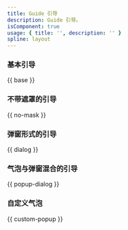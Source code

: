 ```yaml
---
title: Guide 引导
description: Guide 引导。
isComponent: true
usage: { title: '', description: '' }
spline: layout
---
```


### 基本引导

{{ base }}

### 不带遮罩的引导

{{ no-mask }}

### 弹窗形式的引导

{{ dialog }}

### 气泡与弹窗混合的引导

{{ popup-dialog }}

### 自定义气泡

{{ custom-popup }}